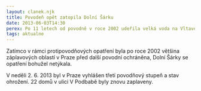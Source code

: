 ```yaml
---
layout: clanek.njk
title: Povodeň opět zatopila Dolní Šárku
date: 2013-06-03T14:30
perex: Po 11 letech od povodně v roce 2002 udeřila velká voda na Vltavě podruhé a vyplavila 22 domů v Dolní Šárce až do výše 2 metrů. 
tags: aktualne
---
```


Zatímco v rámci protipovodňových opatření byla po roce 2002 většina záplavových oblastí v Praze před další povodní ochráněna, Dolní Šárky se opatření bohužel netýkala.

V neděli 2. 6. 2013 byl v Praze vyhlášen třetí povodňový stupeň a stav ohrožení. 22 domů v ulici V Podbabě byly znovu zaplaveny.